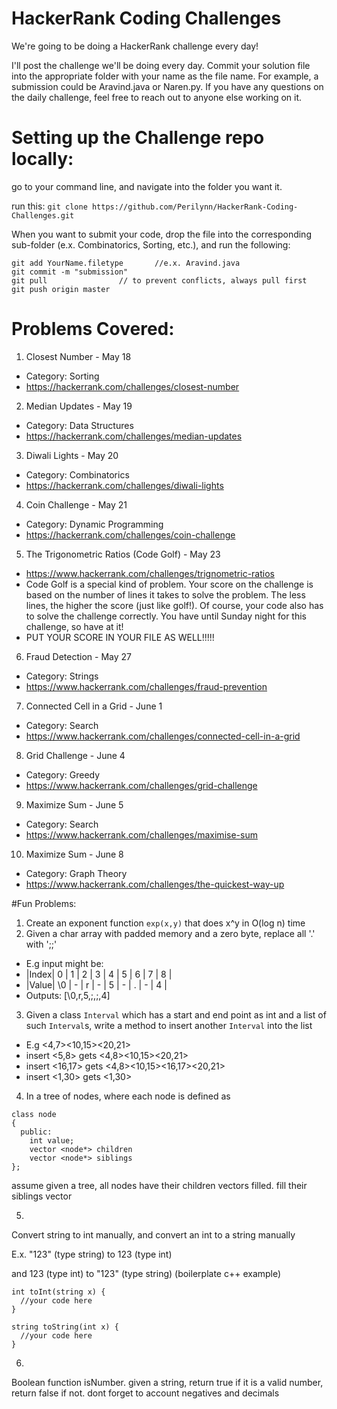 # HackerRank Coding Challenges

We're going to be doing a HackerRank challenge every day!

I'll post the challenge we'll be doing every day. Commit your solution file into the appropriate folder with your name as the file name.
For example, a submission could be Aravind.java or Naren.py.
If you have any questions on the daily challenge, feel free to reach out to anyone else working on it. 


# Setting up the Challenge repo locally:

go to your command line, and navigate into the folder you want it.

run this:
`git clone https://github.com/Perilynn/HackerRank-Coding-Challenges.git`

When you want to submit your code, drop the file into the corresponding sub-folder (e.x. Combinatorics, Sorting, etc.), and run the following:

```
git add YourName.filetype       //e.x. Aravind.java
git commit -m "submission"
git pull                // to prevent conflicts, always pull first
git push origin master
```
# Problems Covered:
1. Closest Number - May 18
  * Category: Sorting
  * https://hackerrank.com/challenges/closest-number
2. Median Updates - May 19
  * Category: Data Structures
  * https://hackerrank.com/challenges/median-updates
3. Diwali Lights - May 20
  * Category: Combinatorics
  * https://hackerrank.com/challenges/diwali-lights 
4. Coin Challenge - May 21
  * Category: Dynamic Programming
  * https://hackerrank.com/challenges/coin-challenge
5. The Trigonometric Ratios (Code Golf) - May 23
  * https://www.hackerrank.com/challenges/trignometric-ratios
  * Code Golf is a special kind of problem. Your score on the challenge is based on the number of lines it takes to solve the problem. The less lines, the higher the score (just like golf!). Of course, your code also has to solve the challenge correctly. You have until Sunday night for this challenge, so have at it!
  * PUT YOUR SCORE IN YOUR FILE AS WELL!!!!!
6. Fraud Detection - May 27
  * Category: Strings
  * https://www.hackerrank.com/challenges/fraud-prevention
7. Connected Cell in a Grid - June 1
  * Category: Search
  * https://www.hackerrank.com/challenges/connected-cell-in-a-grid
8. Grid Challenge - June 4
  * Category: Greedy
  * https://www.hackerrank.com/challenges/grid-challenge
9. Maximize Sum - June 5
  * Category: Search
  * https://www.hackerrank.com/challenges/maximise-sum
10. Maximize Sum - June 8
  * Category: Graph Theory
  * https://www.hackerrank.com/challenges/the-quickest-way-up

#Fun Problems:
1. Create an exponent function ```exp(x,y)``` that does x^y in O(log n) time
2. Given a char array with padded memory and a zero byte, replace all '.' with ';;'
  * E.g input might be:
  * |Index|  0  | 1 | 2 | 3 | 4 | 5 | 6 | 7 | 8 |
  * |Value| \0  | - | r | - | 5 | - | . | - | 4 |
  * Outputs: [\0,r,5,;,;,4]
3. Given a class ```Interval``` which has a start and end point as int and a list of such ```Interval```s, write a method to insert another ```Interval``` into the list
  * E.g <4,7><10,15><20,21>
  * insert <5,8> gets <4,8><10,15><20,21>
  * insert <16,17> gets <4,8><10,15><16,17><20,21>
  * insert <1,30> gets <1,30>
4. In a tree of nodes, where each node is defined as
```
class node
{
  public:
    int value;
    vector <node*> children
    vector <node*> siblings
};
```
assume given a tree, all nodes have their children vectors filled.
fill their siblings vector

5.
Convert string to int manually, and convert an int to a string manually

E.x. "123" (type string) to 123 (type int)

and 123 (type int) to "123" (type string)
(boilerplate c++ example)
```
int toInt(string x) {
  //your code here
}

string toString(int x) {
  //your code here
}
```

6. 
Boolean function isNumber. given a string, return true if it is a
valid number, return false if not. dont forget to account negatives
and decimals
